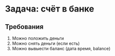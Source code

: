 # Задача: счёт в банке

## Требования
1. Можно положить деньги
1. Можно снять деньги (если есть)
1. Можно вывыести баланс (дата время, balance)
